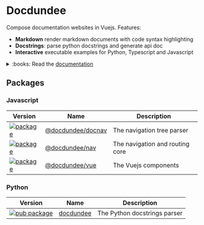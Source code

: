 # Docdundee

Compose documentation websites in Vuejs. Features:

 - **Markdown** render markdown documents with code syntax highlighting
 - **Docstrings**: parse python docstrings and generate api doc
 - **Interactive** executable examples for Python, Typescript and Javascript

<details>
<summary>:books: Read the <a href="https://synw.github.io/docdundee/">documentation</a></summary>

 - [Frontend](https://synw.github.io/docdundee/frontend)
     - [Get started](https://synw.github.io/docdundee/frontend/get_started)
        - [Install](https://synw.github.io/docdundee/frontend/get_started/install)
        - [Overview](https://synw.github.io/docdundee/frontend/get_started/overview)
        - [Configure and run](https://synw.github.io/docdundee/frontend/get_started/configure_and_run)
        - [Markdown](https://synw.github.io/docdundee/frontend/get_started/markdown)
        - [Build](https://synw.github.io/docdundee/frontend/get_started/build)
     - [Navigation](https://synw.github.io/docdundee/frontend/navigation)
        - [The nav tree](https://synw.github.io/docdundee/frontend/navigation/the_nav_tree)
        - [Routing](https://synw.github.io/docdundee/frontend/navigation/routing)
         - [Components](https://synw.github.io/docdundee/frontend/navigation/components)
            - [Auto nav](https://synw.github.io/docdundee/frontend/navigation/components/auto_nav)
            - [Auto nav node](https://synw.github.io/docdundee/frontend/navigation/components/auto_nav_node)
            - [Render nav node](https://synw.github.io/docdundee/frontend/navigation/components/render_nav_node)
            - [Dispatch route](https://synw.github.io/docdundee/frontend/navigation/components/dispatch_route)
         - [Composables](https://synw.github.io/docdundee/frontend/navigation/composables)
            - [Use docloader](https://synw.github.io/docdundee/frontend/navigation/composables/use_docloader)
            - [Use nav](https://synw.github.io/docdundee/frontend/navigation/composables/use_nav)
     - [Renderers](https://synw.github.io/docdundee/frontend/renderers)
        - [Static code block](https://synw.github.io/docdundee/frontend/renderers/static_code_block)
         - [Docstrings](https://synw.github.io/docdundee/frontend/renderers/docstrings)
            - [Render docstring](https://synw.github.io/docdundee/frontend/renderers/docstrings/render_docstring)
         - [Javascript](https://synw.github.io/docdundee/frontend/renderers/javascript)
            - [Js code block](https://synw.github.io/docdundee/frontend/renderers/javascript/js_code_block)
         - [Markdown](https://synw.github.io/docdundee/frontend/renderers/markdown)
            - [Render md](https://synw.github.io/docdundee/frontend/renderers/markdown/render_md)
         - [Python](https://synw.github.io/docdundee/frontend/renderers/python)
            - [Dispatch route py](https://synw.github.io/docdundee/frontend/renderers/python/dispatch_route_py)
            - [Render-py-docstring](https://synw.github.io/docdundee/frontend/renderers/python/render-py-docstring)
            - [Py code block](https://synw.github.io/docdundee/frontend/renderers/python/py_code_block)
         - [Typescript](https://synw.github.io/docdundee/frontend/renderers/typescript)
            - [Ts code block](https://synw.github.io/docdundee/frontend/renderers/typescript/ts_code_block)
 - [Python](https://synw.github.io/docdundee/python)
     - [Api](https://synw.github.io/docdundee/python/api)
     - [Get started](https://synw.github.io/docdundee/python/get_started)
        - [Install](https://synw.github.io/docdundee/python/get_started/install)
        - [Parse docstrings](https://synw.github.io/docdundee/python/get_started/parse_docstrings)
         - [Examples](https://synw.github.io/docdundee/python/get_started/examples)
            - [In docstring](https://synw.github.io/docdundee/python/get_started/examples/in_docstring)
            - [As file](https://synw.github.io/docdundee/python/get_started/examples/as_file)
     - [Types](https://synw.github.io/docdundee/python/types)

</details>

## Packages

### Javascript

| Version | Name | Description |
| --- | --- | --- |
| [![package](https://img.shields.io/npm/v/@docdundee/docnav)](https://www.npmjs.com/package/@docdundee/docnav) | [@docdundee/docnav](https://www.npmjs.com/package/@docdundee/docnav) | The navigation tree parser |
| [![package](https://img.shields.io/npm/v/@docdundee/nav)](https://www.npmjs.com/package/@docdundee/nav) | [@docdundee/nav](https://www.npmjs.com/package/@docdundee/nav) | The navigation and routing core |
| [![package](https://img.shields.io/npm/v/@docdundee/vue)](https://www.npmjs.com/package/@docdundee/vue) | [@docdundee/vue](https://www.npmjs.com/package/@docdundee/vue) | The Vuejs components |

### Python

| Version | Name | Description |
| --- | --- | --- |
| [![pub package](https://img.shields.io/pypi/v/docdundee)](https://pypi.org/project/docdundee/) | [docdundee](https://pypi.org/project/docdundee/) | The Python docstrings parser |

